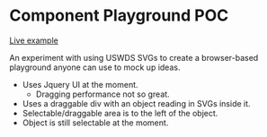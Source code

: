 # Component Playground POC

[Live example](https://pglevy.github.io/comp-playground-poc/)

An experiment with using USWDS SVGs to create a browser-based playground anyone can use to mock up ideas.

- Uses Jquery UI at the moment.
  - Dragging performance not so great.
- Uses a draggable div with an object reading in SVGs inside it.
- Selectable/draggable area is to the left of the object.
- Object is still selectable at the moment.
